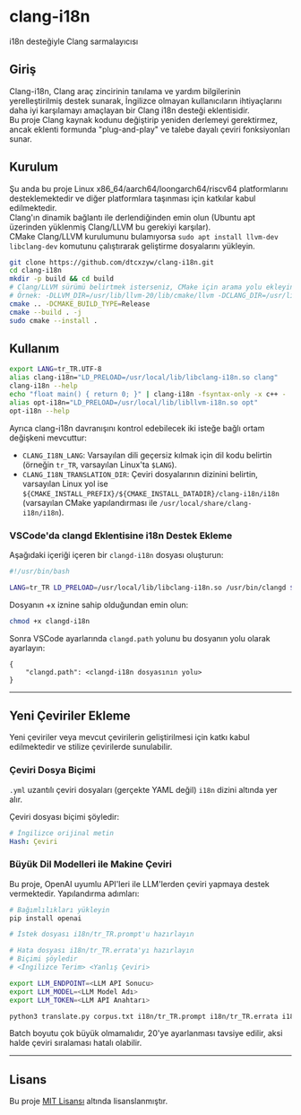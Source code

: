 # clang-i18n  
i18n desteğiyle Clang sarmalayıcısı  

## Giriş  

Clang-i18n, Clang araç zincirinin tanılama ve yardım bilgilerinin yerelleştirilmiş destek sunarak, İngilizce olmayan kullanıcıların ihtiyaçlarını daha iyi karşılamayı amaçlayan bir Clang i18n desteği eklentisidir.  
Bu proje Clang kaynak kodunu değiştirip yeniden derlemeyi gerektirmez, ancak eklenti formunda "plug-and-play" ve talebe dayalı çeviri fonksiyonları sunar.

## Kurulum  

Şu anda bu proje Linux x86_64/aarch64/loongarch64/riscv64 platformlarını desteklemektedir ve diğer platformlara taşınması için katkılar kabul edilmektedir.  
Clang'ın dinamik bağlantı ile derlendiğinden emin olun (Ubuntu apt üzerinden yüklenmiş Clang/LLVM bu gerekiyi karşılar).  
CMake Clang/LLVM kurulumunu bulamıyorsa `sudo apt install llvm-dev libclang-dev` komutunu çalıştırarak geliştirme dosyalarını yükleyin.  

```bash  
git clone https://github.com/dtcxzyw/clang-i18n.git  
cd clang-i18n  
mkdir -p build && cd build  
# Clang/LLVM sürümü belirtmek isterseniz, CMake için arama yolu ekleyin.  
# Örnek: -DLLVM_DIR=/usr/lib/llvm-20/lib/cmake/llvm -DCLANG_DIR=/usr/lib/llvm-20/lib/cmake/clang  
cmake .. -DCMAKE_BUILD_TYPE=Release  
cmake --build . -j  
sudo cmake --install .  
```

## Kullanım  

```bash  
export LANG=tr_TR.UTF-8  
alias clang-i18n="LD_PRELOAD=/usr/local/lib/libclang-i18n.so clang"  
clang-i18n --help  
echo "float main() { return 0; }" | clang-i18n -fsyntax-only -x c++ -  
alias opt-i18n="LD_PRELOAD=/usr/local/lib/libllvm-i18n.so opt"  
opt-i18n --help  
```  

Ayrıca clang-i18n davranışını kontrol edebilecek iki isteğe bağlı ortam değişkeni mevcuttur:  
- `CLANG_I18N_LANG`: Varsayılan dili geçersiz kılmak için dil kodu belirtin (örneğin `tr_TR`, varsayılan Linux'ta `$LANG`).  
- `CLANG_I18N_TRANSLATION_DIR`: Çeviri dosyalarının dizinini belirtin, varsayılan Linux yol ise `${CMAKE_INSTALL_PREFIX}/${CMAKE_INSTALL_DATADIR}/clang-i18n/i18n` (varsayılan CMake yapılandırması ile `/usr/local/share/clang-i18n/i18n`).  

### VSCode'da clangd Eklentisine i18n Destek Ekleme  

Aşağıdaki içeriği içeren bir `clangd-i18n` dosyası oluşturun:  
```bash  
#!/usr/bin/bash  

LANG=tr_TR LD_PRELOAD=/usr/local/lib/libclang-i18n.so /usr/bin/clangd $@  
```  
Dosyanın +x iznine sahip olduğundan emin olun:  
```bash  
chmod +x clangd-i18n  
```  
Sonra VSCode ayarlarında `clangd.path` yolunu bu dosyanın yolu olarak ayarlayın:  
```  
{  
    "clangd.path": <clangd-i18n dosyasının yolu>  
}  
```  

---

## Yeni Çeviriler Ekleme  

Yeni çeviriler veya mevcut çevirilerin geliştirilmesi için katkı kabul edilmektedir ve stilize çevirilerde sunulabilir.  

### Çeviri Dosya Biçimi  

`.yml` uzantılı çeviri dosyaları (gerçekte YAML değil) `i18n` dizini altında yer alır.  

Çeviri dosyası biçimi şöyledir:  
```yaml  
# İngilizce orijinal metin  
Hash: Çeviri  
```  

### Büyük Dil Modelleri ile Makine Çeviri  

Bu proje, OpenAI uyumlu API'leri ile LLM'lerden çeviri yapmaya destek vermektedir. Yapılandırma adımları:  
```bash  
# Bağımlılıkları yükleyin  
pip install openai  

# İstek dosyası i18n/tr_TR.prompt'u hazırlayın  

# Hata dosyası i18n/tr_TR.errata'yı hazırlayın  
# Biçimi şöyledir  
# <İngilizce Terim> <Yanlış Çeviri>  

export LLM_ENDPOINT=<LLM API Sonucu>  
export LLM_MODEL=<LLM Model Adı>  
export LLM_TOKEN=<LLM API Anahtarı>  

python3 translate.py corpus.txt i18n/tr_TR.prompt i18n/tr_TR.errata i18n/tr_TR.yml <Batch Boyutu>  
```  
Batch boyutu çok büyük olmamalıdır, 20'ye ayarlanması tavsiye edilir, aksi halde çeviri sıralaması hatalı olabilir.  

---

## Lisans  

Bu proje [MIT Lisansı](LICENSE) altında lisanslanmıştır.
